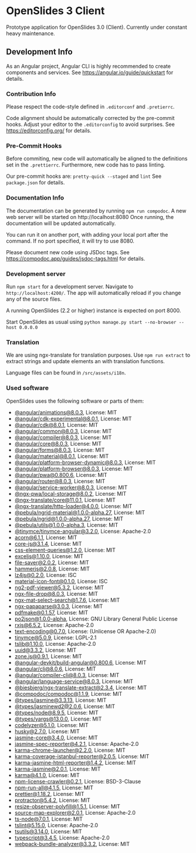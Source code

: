 # OpenSlides 3 Client

Prototype application for OpenSlides 3.0 (Client).
Currently under constant heavy maintenance.

## Development Info

As an Angular project, Angular CLI is highly recommended to create components and services.
See https://angular.io/guide/quickstart for details.

### Contribution Info

Please respect the code-style defined in `.editorconf` and `.pretierrc`.

Code alignment should be automatically corrected by the pre-commit hooks.
Adjust your editor to the `.editorconfig` to avoid surprises.
See https://editorconfig.org/ for details.

### Pre-Commit Hooks

Before commiting, new code will automatically be aligned to the definitions set in the
`.prettierrc`.
Furthermore, new code has to pass linting.

Our pre-commit hooks are:
`pretty-quick --staged` and `lint`
See `package.json` for details.

### Documentation Info

The documentation can be generated by running `npm run compodoc`.
A new web server will be started on http://localhost:8080
Once running, the documentation will be updated automatically.

You can run it on another port, with adding your local port after the
command. If no port specified, it will try to use 8080.

Please document new code using JSDoc tags.
See https://compodoc.app/guides/jsdoc-tags.html for details.

### Development server

Run `npm start` for a development server. Navigate to `http://localhost:4200/`.
The app will automatically reload if you change any of the source files.

A running OpenSlides (2.2 or higher) instance is expected on port 8000.

Start OpenSlides as usual using
`python manage.py start --no-browser --host 0.0.0.0`

### Translation

We are using ngx-translate for translation purposes.
Use `npm run extract` to extract strings and update elements an with translation functions.

Language files can be found in `/src/assets/i18n`.

### Used software

OpenSlides uses the following software or parts of them:

- [@angular/animations@8.0.3](https://github.com/angular/angular), License: MIT
- [@angular/cdk-experimental@8.0.1](https://github.com/angular/components), License: MIT
- [@angular/cdk@8.0.1](https://github.com/angular/components), License: MIT
- [@angular/common@8.0.3](https://github.com/angular/angular), License: MIT
- [@angular/compiler@8.0.3](https://github.com/angular/angular), License: MIT
- [@angular/core@8.0.3](https://github.com/angular/angular), License: MIT
- [@angular/forms@8.0.3](https://github.com/angular/angular), License: MIT
- [@angular/material@8.0.1](https://github.com/angular/components), License: MIT
- [@angular/platform-browser-dynamic@8.0.3](https://github.com/angular/angular), License: MIT
- [@angular/platform-browser@8.0.3](https://github.com/angular/angular), License: MIT
- [@angular/pwa@0.800.6](https://github.com/angular/angular-cli), License: MIT
- [@angular/router@8.0.3](https://github.com/angular/angular), License: MIT
- [@angular/service-worker@8.0.3](https://github.com/angular/angular), License: MIT
- [@ngx-pwa/local-storage@8.0.2](https://github.com/cyrilletuzi/angular-async-local-storage), License: MIT
- [@ngx-translate/core@11.0.1](https://github.com/ngx-translate/core), License: MIT
- [@ngx-translate/http-loader@4.0.0](https://github.com/ngx-translate/http-loader), License: MIT
- [@pebula/ngrid-material@1.0.0-alpha.27](https://github.com/shlomiassaf/ngrid), License: MIT
- [@pebula/ngrid@1.0.0-alpha.27](https://github.com/shlomiassaf/ngrid), License: MIT
- [@pebula/utils@1.0.0-alpha.3](https://github.com/shlomiassaf/ngrid), License: MIT
- [@tinymce/tinymce-angular@3.2.0](https://github.com/tinymce/tinymce-angular), License: Apache-2.0
- [acorn@6.1.1](https://github.com/acornjs/acorn), License: MIT
- [core-js@3.1.4](https://github.com/zloirock/core-js), License: MIT
- [css-element-queries@1.2.0](https://github.com/marcj/css-element-queries), License: MIT
- [exceljs@1.10.0](https://github.com/exceljs/exceljs), License: MIT
- [file-saver@2.0.2](https://github.com/eligrey/FileSaver.js), License: MIT
- [hammerjs@2.0.8](https://github.com/hammerjs/hammer.js), License: MIT
- [lz4js@0.2.0](https://github.com/Benzinga/lz4js), License: ISC
- [material-icon-font@0.1.0](https://github.com//petergng/svgFontCreator), License: ISC
- [ng2-pdf-viewer@5.3.2](git+https://vadimdez@github.com/VadimDez/ng2-pdf-viewer), License: MIT
- [ngx-file-drop@8.0.3](https://github.com/georgipeltekov/ngx-file-drop), License: MIT
- [ngx-mat-select-search@1.7.6](https://github.com/bithost-gmbh/ngx-mat-select-search), License: MIT
- [ngx-papaparse@3.0.3](https://github.com/alberthaff/ngx-papaparse), License: MIT
- [pdfmake@0.1.57](https://github.com/bpampuch/pdfmake), License: MIT
- [po2json@1.0.0-alpha](https://github.com/mikeedwards/po2json), License: GNU Library General Public License
- [rxjs@6.5.2](https://github.com/reactivex/rxjs), License: Apache-2.0
- [text-encoding@0.7.0](https://github.com/inexorabletash/text-encoding), License: (Unlicense OR Apache-2.0)
- [tinymce@5.0.9](https://github.com/tinymce/tinymce-dist), License: LGPL-2.1
- [tslib@1.10.0](https://github.com/Microsoft/tslib), License: Apache-2.0
- [uuid@3.3.2](https://github.com/kelektiv/node-uuid), License: MIT
- [zone.js@0.9.1](https://github.com/angular/zone.js), License: MIT
- [@angular-devkit/build-angular@0.800.6](https://github.com/angular/angular-cli), License: MIT
- [@angular/cli@8.0.6](https://github.com/angular/angular-cli), License: MIT
- [@angular/compiler-cli@8.0.3](https://github.com/angular/angular), License: MIT
- [@angular/language-service@8.0.3](https://github.com/angular/angular), License: MIT
- [@biesbjerg/ngx-translate-extract@2.3.4](https://github.com/biesbjerg/ngx-translate-extract), License: MIT
- [@compodoc/compodoc@1.1.9](https://github.com/compodoc/compodoc), License: MIT
- [@types/jasmine@3.3.13](https://github.com/DefinitelyTyped/DefinitelyTyped), License: MIT
- [@types/jasminewd2@2.0.6](https://github.com/DefinitelyTyped/DefinitelyTyped), License: MIT
- [@types/node@8.9.5](https://github.com/DefinitelyTyped/DefinitelyTyped), License: MIT
- [@types/yargs@13.0.0](https://github.com/DefinitelyTyped/DefinitelyTyped), License: MIT
- [codelyzer@5.1.0](https://github.com/mgechev/codelyzer), License: MIT
- [husky@2.7.0](https://github.com/typicode/husky), License: MIT
- [jasmine-core@3.4.0](https://github.com/jasmine/jasmine), License: MIT
- [jasmine-spec-reporter@4.2.1](https://github.com/bcaudan/jasmine-spec-reporter), License: Apache-2.0
- [karma-chrome-launcher@2.2.0](https://github.com/karma-runner/karma-chrome-launcher), License: MIT
- [karma-coverage-istanbul-reporter@2.0.5](https://github.com/mattlewis92/karma-coverage-istanbul-reporter), License: MIT
- [karma-jasmine-html-reporter@1.4.2](https://github.com/dfederm/karma-jasmine-html-reporter), License: MIT
- [karma-jasmine@2.0.1](https://github.com/karma-runner/karma-jasmine), License: MIT
- [karma@4.1.0](https://github.com/karma-runner/karma), License: MIT
- [npm-license-crawler@0.2.1](https://github.com/mwittig/npm-license-crawler), License: BSD-3-Clause
- [npm-run-all@4.1.5](https://github.com/mysticatea/npm-run-all), License: MIT
- [prettier@1.18.2](https://github.com/prettier/prettier), License: MIT
- [protractor@5.4.2](https://github.com/angular/protractor), License: MIT
- [resize-observer-polyfill@1.5.1](https://github.com/que-etc/resize-observer-polyfill), License: MIT
- [source-map-explorer@2.0.1](https://github.com/danvk/source-map-explorer), License: Apache-2.0
- [ts-node@7.0.1](https://github.com/TypeStrong/ts-node), License: MIT
- [tslint@5.15.0](https://github.com/palantir/tslint), License: Apache-2.0
- [tsutils@3.14.0](https://github.com/ajafff/tsutils), License: MIT
- [typescript@3.4.5](https://github.com/Microsoft/TypeScript), License: Apache-2.0
- [webpack-bundle-analyzer@3.3.2](https://github.com/webpack-contrib/webpack-bundle-analyzer), License: MIT
